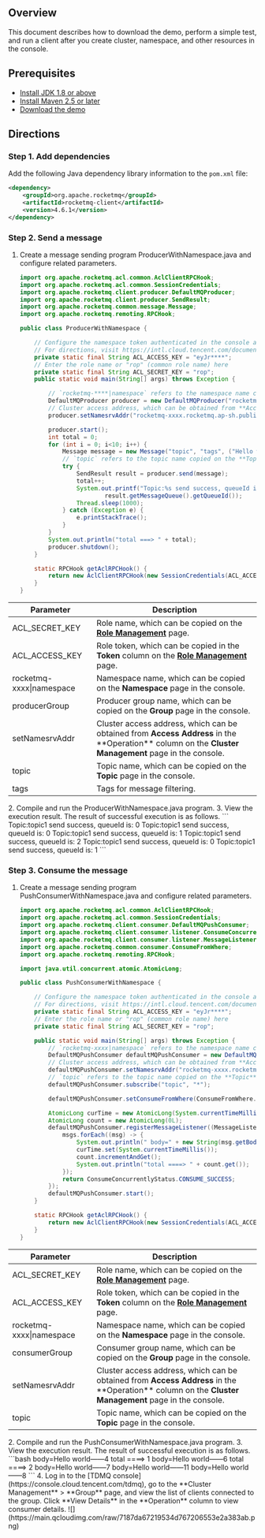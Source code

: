 ## Overview

This document describes how to download the demo, perform a simple test, and run a client after you create cluster, namespace, and other resources in the console.

## Prerequisites

- [Install JDK 1.8 or above](https://www.oracle.com/java/technologies/javase-downloads.html)
- [Install Maven 2.5 or later](http://maven.apache.org/download.cgi#)
- [Download the demo](https://tdmq-1300957330.cos.ap-guangzhou.myqcloud.com/TDMQ-demo/tdmq-rocketmq-demo.zip)

## Directions

### Step 1. Add dependencies

Add the following Java dependency library information to the `pom.xml` file:
```xml
<dependency>
    <groupId>org.apache.rocketmq</groupId>
    <artifactId>rocketmq-client</artifactId>
    <version>4.6.1</version>
</dependency>
```

### Step 2. Send a message

1. Create a message sending program ProducerWithNamespace.java and configure related parameters.
   ```java
   import org.apache.rocketmq.acl.common.AclClientRPCHook;
   import org.apache.rocketmq.acl.common.SessionCredentials;
   import org.apache.rocketmq.client.producer.DefaultMQProducer;
   import org.apache.rocketmq.client.producer.SendResult;
   import org.apache.rocketmq.common.message.Message;
   import org.apache.rocketmq.remoting.RPCHook;
   
   public class ProducerWithNamespace {
   
       // Configure the namespace token authenticated in the console as instructed in the documentation. Here, copy the token from **Role Management** and enter it
       // For directions, visit https://intl.cloud.tencent.com/document/product/1113/43126
       private static final String ACL_ACCESS_KEY = "eyJr****";
       // Enter the role name or "rop" (common role name) here
       private static final String ACL_SECRET_KEY = "rop";
       public static void main(String[] args) throws Exception {
   
           // `rocketmq-****|namespace` refers to the namespace name copied on the **Namespace** page in the console, and `producerGroup` refers to the producer group name copied on the **Group** page in the console
           DefaultMQProducer producer = new DefaultMQProducer("rocketmq-xxxx|namespace", "producerGroup", getAclRPCHook());
           // Cluster access address, which can be obtained from **Access Address** in the **Operation** column on the **Cluster Management** page in the console
           producer.setNamesrvAddr("rocketmq-xxxx.rocketmq.ap-sh.public.tencenttdmq.com:xxxx");
   
           producer.start();
           int total = 0;
           for (int i = 0; i<10; i++) {
               Message message = new Message("topic", "tags", ("Hello world——" + i).getBytes());
               // `topic` refers to the topic name copied on the **Topic** page in the console, and `tags` refers to message tags
               try {
                   SendResult result = producer.send(message);
                   total++;
                   System.out.printf("Topic:%s send success, queueId is: %s%n", message.getTopic(),
                           result.getMessageQueue().getQueueId());
                   Thread.sleep(1000);
               } catch (Exception e) {
                   e.printStackTrace();
               }
           }
           System.out.println("total ===> " + total);
           producer.shutdown();
       }
   
       static RPCHook getAclRPCHook() {
           return new AclClientRPCHook(new SessionCredentials(ACL_ACCESS_KEY, ACL_SECRET_KEY));
       }
   }
   ```
<table>
<thead>
<tr>
<th>Parameter</th>
<th>Description</th>
</tr>
</thead>
<tbody><tr>
<td>ACL_SECRET_KEY</td>
<td>Role name, which can be copied on the <strong><a href="https://console.cloud.tencent.com/tdmq/role">Role Management</a></strong> page.</td>
</tr>
<tr>
<td>ACL_ACCESS_KEY</td>
<td>Role token, which can be copied in the <strong>Token</strong> column on the <strong><a href="https://console.cloud.tencent.com/tdmq/role">Role Management</a></strong> page. <img src="https://main.qcloudimg.com/raw/52907691231cc11e6e4801298ba90a6c.png" alt=""></td>
</tr>
<tr>
<td>rocketmq-xxxx|namespace</td>
<td>Namespace name, which can be copied on the <strong>Namespace</strong> page in the console.</td>
</tr>
<tr>
<td>producerGroup</td>
<td>Producer group name, which can be copied on the <strong>Group</strong> page in the console.</td>
</tr>
<tr>
<td>setNamesrvAddr</td>
<td>Cluster access address, which can be obtained from <strong>Access Address</strong> in the **Operation** column on the <strong>Cluster Management</strong> page in the console.</td>
</tr>
<tr>
<td>topic</td>
<td>Topic name, which can be copied on the <strong>Topic</strong> page in the console.</td>
</tr>
<tr>
<td>tags</td>
<td>Tags for message filtering.</td>
</tr>
</tbody></table>
2. Compile and run the ProducerWithNamespace.java program.
3. View the execution result. The result of successful execution is as follows.
```
Topic:topic1 send success, queueId is: 0
Topic:topic1 send success, queueId is: 0
Topic:topic1 send success, queueId is: 1
Topic:topic1 send success, queueId is: 2
Topic:topic1 send success, queueId is: 0
Topic:topic1 send success, queueId is: 1
```



### Step 3. Consume the message

1. Create a message sending program PushConsumerWithNamespace.java and configure related parameters.
   ```java
   import org.apache.rocketmq.acl.common.AclClientRPCHook;
   import org.apache.rocketmq.acl.common.SessionCredentials;
   import org.apache.rocketmq.client.consumer.DefaultMQPushConsumer;
   import org.apache.rocketmq.client.consumer.listener.ConsumeConcurrentlyStatus;
   import org.apache.rocketmq.client.consumer.listener.MessageListenerConcurrently;
   import org.apache.rocketmq.common.consumer.ConsumeFromWhere;
   import org.apache.rocketmq.remoting.RPCHook;
   
   import java.util.concurrent.atomic.AtomicLong;
   
   public class PushConsumerWithNamespace {
   
       // Configure the namespace token authenticated in the console as instructed in the documentation. Here, copy the token from **Role Management** and enter it
       // For directions, visit https://intl.cloud.tencent.com/document/product/1113/43126
       private static final String ACL_ACCESS_KEY = "eyJr****";
       // Enter the role name or "rop" (common role name) here
       private static final String ACL_SECRET_KEY = "rop";
   
       public static void main(String[] args) throws Exception {
           // `rocketmq-xxxx|namespace` refers to the namespace name copied on the **Namespace** page in the console, and `consumerGroup` refers to the consumer group name copied on the **Group** page in the console
           DefaultMQPushConsumer defaultMQPushConsumer = new DefaultMQPushConsumer("rocketmq-xxxx|namespace", "consumerGroup", getAclRPCHook());
           // Cluster access address, which can be obtained from **Access Address** in the **Operation** column on the **Cluster Management** page in the console
           defaultMQPushConsumer.setNamesrvAddr("rocketmq-xxxx.rocketmq.ap-sh.public.tencenttdmq.com:xxxx");
           // `topic` refers to the topic name copied on the **Topic** page in the console
           defaultMQPushConsumer.subscribe("topic", "*");
   
           defaultMQPushConsumer.setConsumeFromWhere(ConsumeFromWhere.CONSUME_FROM_FIRST_OFFSET);
   
           AtomicLong curTime = new AtomicLong(System.currentTimeMillis());
           AtomicLong count = new AtomicLong(0L);
           defaultMQPushConsumer.registerMessageListener((MessageListenerConcurrently)(msgs, context) -> {
               msgs.forEach((msg) -> {
                   System.out.println(" body=" + new String(msg.getBody()));
                   curTime.set(System.currentTimeMillis());
                   count.incrementAndGet();
                   System.out.println("total ====> " + count.get());
               });
               return ConsumeConcurrentlyStatus.CONSUME_SUCCESS;
           });
           defaultMQPushConsumer.start();
       }
   
       static RPCHook getAclRPCHook() {
           return new AclClientRPCHook(new SessionCredentials(ACL_ACCESS_KEY, ACL_SECRET_KEY));
       }
   }
   ```
<table>
<thead>
<tr>
<th>Parameter</th>
<th>Description</th>
</tr>
</thead>
<tbody><tr>
<td>ACL_SECRET_KEY</td>
<td>Role name, which can be copied on the <strong><a href="https://console.cloud.tencent.com/tdmq/role">Role Management</a></strong> page.</td>
</tr>
<tr>
<td>ACL_ACCESS_KEY</td>
<td>Role token, which can be copied in the <strong>Token</strong> column on the <strong><a href="https://console.cloud.tencent.com/tdmq/role">Role Management</a></strong> page. <img src="https://main.qcloudimg.com/raw/52907691231cc11e6e4801298ba90a6c.png" alt=""></td>
</tr>
<tr>
<td>rocketmq-xxxx|namespace</td>
<td>Namespace name, which can be copied on the <strong>Namespace</strong> page in the console.</td>
</tr>
<tr>
<td>consumerGroup</td>
<td>Consumer group name, which can be copied on the <strong>Group</strong> page in the console.</td>
</tr>
<tr>
<td>setNamesrvAddr</td>
<td>Cluster access address, which can be obtained from <strong>Access Address</strong> in the **Operation** column on the <strong>Cluster Management</strong> page in the console.</td>
</tr>
<tr>
<td>topic</td>
<td>Topic name, which can be copied on the <strong>Topic</strong> page in the console.</td>
</tr>
</tbody></table>
2. Compile and run the PushConsumerWithNamespace.java program.
3. View the execution result. The result of successful execution is as follows.
   ```bash
    body=Hello world——4
   total ====> 1
    body=Hello world——6
   total ====> 2
    body=Hello world——7
    body=Hello world——11
    body=Hello world——8
   ```
4. Log in to the [TDMQ console](https://console.cloud.tencent.com/tdmq), go to the **Cluster Management** > **Group** page, and view the list of clients connected to the group. Click **View Details** in the **Operation** column to view consumer details.
	 ![](https://main.qcloudimg.com/raw/7187da67219534d767206553e2a383ab.png)
